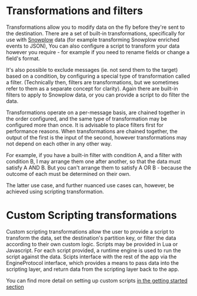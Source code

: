 # Transformations and filters

Transformations allow you to modify data on the fly before they're sent to the destination. There are a set of built-in transformations, specifically for use with [Snowplow](https://snowplow.io/) data (for example transforming Snowplow enriched events to JSON), You can also configure a script to transform your data however you require - for example if you need to rename fields or change a field's format.

It's also possible to exclude messages (ie. not send them to the target) based on a condition, by configuring a special type of transformation called a filter. (Technically then, filters are transformations, but we sometimes refer to them as a separate concept for clarity). Again there are built-in filters to apply to Snowplow data, or you can provide a script to do filter the data.

Transformations operate on a per-message basis, are chained together in the order configured, and the same type of transformation may be configured more than once. It is advisable to place filters first for performance reasons. When transformations are chained together, the output of the first is the input of the second, however transformations may not depend on each other in any other way. 

For example, if you have a built-in filter with condition A, and a filter with condition B, I may arrange them one after another, so that the data must satisfy A AND B. But you can't arrange them to satisfy A OR B - because the outcome of each must be determined on their own.

The latter use case, and further nuanced use cases can, however, be achieved using scripting transformation.

# Custom Scripting transformations

Custom scripting transformations allow the user to provide a script to transform the data, set the destination's partition key, or filter the data according to their own custom logic. Scripts may be provided in Lua or Javascript. For each script provided, a runtime engine is used to run the script against the data. Scipts interface with the rest of the app via the EngineProtocol interface, which provides a means to pass data into the scripting layer, and return data from the scripting layer back to the app.

You can find more detail on setting up custom scripts [in the getting started section](../getting_started/transformations/overview.md)

